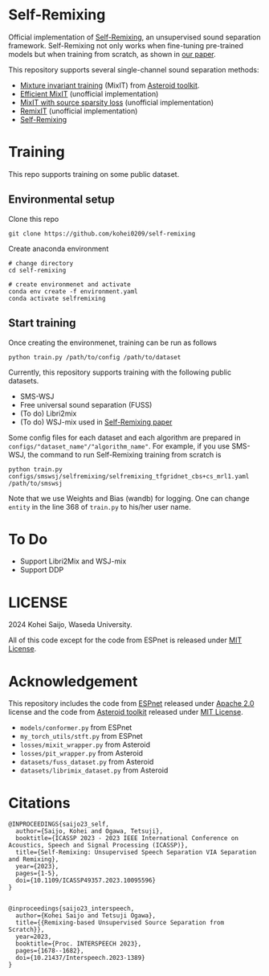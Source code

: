 # Self-Remixing

Official implementation of [Self-Remixing](https://arxiv.org/abs/2211.101946), an unsupervised sound separation framework.
Self-Remixing not only works when fine-tuning pre-trained models but when training from scratch, as shown in [our paper](https://arxiv.org/abs/2309.00376).

This repository supports several single-channel sound separation methods:

- [Mixture invariant training](https://proceedings.neurips.cc/paper/2020/file/28538c394c36e4d5ea8ff5ad60562a93-Paper.pdf) (MixIT) from [Asteroid toolkit](https://github.com/asteroid-team/asteroid).
- [Efficient MixIT](https://arxiv.org/abs/2106.00847) (unofficial implementation)
- [MixIT with source sparsity loss](https://arxiv.org/abs/2106.00847) (unofficial implementation)
- [RemixIT](https://arxiv.org/abs/2110.10103) (unofficial implementation)
- [Self-Remixing](https://arxiv.org/abs/2211.10194)

# Training
This repo supports training on some public dataset.

## Environmental setup
Clone this repo
```
git clone https://github.com/kohei0209/self-remixing
```

Create anaconda environment
```
# change directory
cd self-remixing

# create environmenet and activate
conda env create -f environment.yaml
conda activate selfremixing
```

## Start training
Once creating the environmenet, training can be run as follows
```
python train.py /path/to/config /path/to/dataset
```

Currently, this repository supports training with the following public datasets.
- SMS-WSJ
- Free universal sound separation (FUSS)
- (To do) Libri2mix
- (To do) WSJ-mix used in [Self-Remixing paper](https://arxiv.org/abs/2309.00376)

Some config files for each dataset and each algorithm are prepared in ```configs/"dataset_name"/"algorithm_name"```.
For example, if you use SMS-WSJ, the command to run Self-Remixing training from scratch is
```
python train.py configs/smswsj/selfremixing/selfremixing_tfgridnet_cbs+cs_mrl1.yaml /path/to/smswsj
```

Note that we use Weights and Bias (wandb) for logging. One can change ```entity``` in the line 368 of ```train.py``` to his/her user name.


# To Do
- Support Libri2Mix and WSJ-mix
- Support DDP


# LICENSE
2024 Kohei Saijo, Waseda University.

All of this code except for the code from ESPnet is released under [MIT License](https://opensource.org/license/mit/).

# Acknowledgement
This repository includes the code from [ESPnet](https://github.com/espnet/espnet) released under [Apache 2.0](http://www.apache.org/licenses/LICENSE-2.0) license and the code from [Asteroid toolkit](https://github.com/asteroid-team/asteroid) released under [MIT License](https://opensource.org/license/mit/).

- ```models/conformer.py``` from ESPnet
- ```my_torch_utils/stft.py``` from ESPnet
- ```losses/mixit_wrapper.py``` from Asteroid
- ```losses/pit_wrapper.py``` from Asteroid
- ```datasets/fuss_dataset.py``` from Asteroid
- ```datasets/librimix_dataset.py``` from Asteroid

# Citations
```
@INPROCEEDINGS{saijo23_self,
  author={Saijo, Kohei and Ogawa, Tetsuji},
  booktitle={ICASSP 2023 - 2023 IEEE International Conference on Acoustics, Speech and Signal Processing (ICASSP)},
  title={Self-Remixing: Unsupervised Speech Separation VIA Separation and Remixing},
  year={2023},
  pages={1-5},
  doi={10.1109/ICASSP49357.2023.10095596}
}


@inproceedings{saijo23_interspeech,
  author={Kohei Saijo and Tetsuji Ogawa},
  title={{Remixing-based Unsupervised Source Separation from Scratch}},
  year=2023,
  booktitle={Proc. INTERSPEECH 2023},
  pages={1678--1682},
  doi={10.21437/Interspeech.2023-1389}
}

```